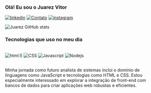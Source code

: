 ### Olá! Eu sou o Juarez Vitor 

[![linkedin](https://img.shields.io/badge/LinkedIn-0077B5?style=for-the-badge&logo=linkedin&logoColor=white)](https://www.linkedin.com/in/juarez-vitor)
[![Contato](https://img.shields.io/badge/Gmail-D14836?style=for-the-badge&logo=gmail&logoColor=white)](juarez10vitor@gmail.com)
[![instagram](https://img.shields.io/badge/Instagram-E4405F?style=for-the-badge&logo=instagram&logoColor=white)](https://www.instagram.com/juaara/)

![Juarez GitHub stats](https://github-readme-stats.vercel.app/api?username=juarezvitor&show_icons=true&theme=dracula)

### Tecnologias que uso no meu dia

<div style="display: inline_block"><br/>
<img align= "center" alt="html:5" src="https://img.shields.io/badge/HTML5-E34F26?style=for-the-badge&logo=html5&logoColor=white">
<img align= "center" alt="CSS" src="https://img.shields.io/badge/CSS3-1572B6?style=for-the-badge&logo=css3&logoColor=white">
<img align= "center" alt="Javascript" src="https://img.shields.io/badge/JavaScript-F7DF1E?style=for-the-badge&logo=javascript&logoColor=black">
<img align= "center" alt="Nodejs" src="https://img.shields.io/badge/Node.js-43853D?style=for-the-badge&logo=node.js&logoColor=white">
</div><br/>

Minha jornada como futuro analista de sistemas inclui o domínio de linguagens como JavaScript e tecnologias como HTML e CSS. Estou especialmente interessado em explorar a integração de front-end com bancos de dados para criar aplicações web robustas e eficientes.
